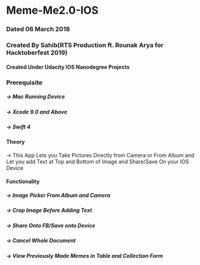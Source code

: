 # Meme-Me2.0-IOS
### Dated 06 March 2018
### Created By Sahib(RTS Production ft. Rounak Arya for Hacktoberfest 2019)
#### Created Under Udacity IOS Nanodegree Projects

### Prerequisite
##### -> Mac Running Device 
##### -> Xcode 9.0 and Above
##### -> Swift 4


#### Theory
-> This App Lets you Take Pictures Directly from Camera or From Album and Let you add Text at Top and Bottom of Image and 
Share/Save On your IOS Device


#### Functionality 
##### -> Image Picker From Album and Camera
##### -> Crop Image Before Adding Text
##### -> Share Onto FB/Save onto Device
##### -> Cancel Whole Document
##### -> View Previously Made Memes in Table and Collection Form
